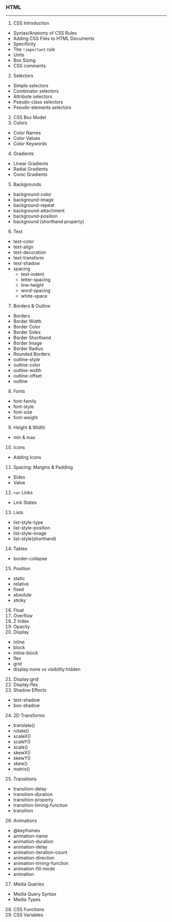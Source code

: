 ### HTML

---

1. CSS Introduction
  - Syntax/Anatomy of CSS Rules
  - Adding CSS Files to HTML Documents
  - Specificity
  - The `!important` rule
  - Units
  - Box Sizing
  - CSS comments
2. Selectors
  - Simple selectors
  - Combinator selectors
  - Attribute selectors
  - Pseudo-class selectors
  - Pseudo-elements selectors
2. CSS Box Model
3. Colors
  - Color Names
  - Color Values
  - Color Keywords
4. Gradients
  - Linear Gradients
  - Radial Gradients
  - Conic Gradients
5. Backgrounds
  - background-color
  - background-image
  - background-repeat
  - background-attachment
  - background-position
  - background (shorthand property)
6. Text
  - text-color
  - text-align
  - text-decoration
  - text-transform
  - text-shadow
  - spacing
    - text-indent
    - letter-spacing
    - line-height
    - word-spacing
    - white-space
7. Borders & Outline
  - Borders
  - Border Width
  - Border Color
  - Border Sides
  - Border Shorthand
  - Border Image
  - Border Radius
  - Rounded Borders
  - outline-style
  - outline-color
  - outline-width
  - outline-offset
  - outline
8. Fonts
  - font-family
  - font-style
  - font-size
  - font-weight
9. Height & Width
  - min & max
10. Icons
  - Adding Icons
11. Spacing: Margins & Padding
  - Sides
  - Value
12. `<a>` Links
  - Link States
13. Lists
  - list-style-type
  - list-style-position
  - list-style-image 
  - list-style(shorthand)
14. Tables
  - border-collapse
15. Position
  - static
  - relative
  - fixed
  - absolute
  - sticky
16. Float
17. Overflow
18. Z Index
19. Opacity 
20. Display 
  - inline
  - block
  - inline-block
  - flex
  - grid
  - display:none vs visibility:hidden
21. Display:grid
22. Display:flex
23. Shadow Effects
  - text-shadow
  - box-shadow
24. 2D Transforms
  - translate()
  - rotate()
  - scaleX()
  - scaleY()
  - scale()
  - skewX()
  - skewY()
  - skew()
  - matrix()
25. Transitions
  - transition-delay
  - transition-duration
  - transition-property
  - transition-timing-function
  - transition
26. Animations
  - @keyframes
  - animation-name
  - animation-duration
  - animation-delay
  - animation-iteration-count
  - animation-direction
  - animation-timing-function
  - animation-fill-mode
  - animation
27. Media Queries
  - Media Query Syntax
  - Media Types
28. CSS Functions
29. CSS Variables

